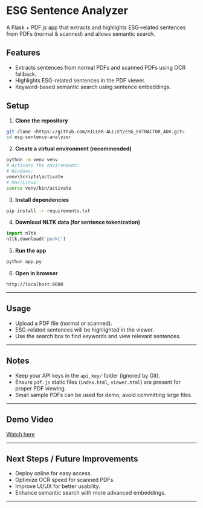 # ESG Sentence Analyzer

A Flask + PDF.js app that extracts and highlights ESG-related sentences from PDFs (normal & scanned) and allows semantic search.

## Features
- Extracts sentences from normal PDFs and scanned PDFs using OCR fallback.
- Highlights ESG-related sentences in the PDF viewer.
- Keyword-based semantic search using sentence embeddings.

## Setup

1. **Clone the repository**
```bash
git clone <https://github.com/KILLER-ALLLEY/ESG_EXTRACTOR_ADV.git>
cd esg-sentence-analyzer
````

2. **Create a virtual environment (recommended)**

```bash
python -m venv venv
# Activate the environment:
# Windows:
venv\Scripts\activate
# Mac/Linux:
source venv/bin/activate
```

3. **Install dependencies**

```bash
pip install -r requirements.txt
```

4. **Download NLTK data (for sentence tokenization)**

```python
import nltk
nltk.download('punkt')
```

5. **Run the app**

```bash
python app.py
```

6. **Open in browser**

```
http://localhost:8080
```

---

## Usage

* Upload a PDF file (normal or scanned).
* ESG-related sentences will be highlighted in the viewer.
* Use the search box to find keywords and view relevant sentences.

---

## Notes

* Keep your API keys in the `api_key/` folder (ignored by Git).
* Ensure `pdf.js` static files (`index.html`, `viewer.html`) are present for proper PDF viewing.
* Small sample PDFs can be used for demo; avoid committing large files.

---

## Demo Video

[Watch here](https://www.loom.com/share/314735c7414d4129b421ac5b5a53c3e0?sid=fb5db2d4-044b-4db0-ac8a-7d97fdd9c5d9) 

---

## Next Steps / Future Improvements

* Deploy online for easy access.
* Optimize OCR speed for scanned PDFs.
* Improve UI/UX for better usability.
* Enhance semantic search with more advanced embeddings.
---
